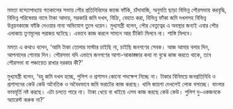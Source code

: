 মমতা বন্দ্যোপাধ্যায় গতকালের সভায় পৌর প্রতিনিধিদের কাজে ফাঁকি, চাঁদাবাজি, অনুমতি ছাড়া বিভিন্ন পৌরসভায় করবৃদ্ধি, বিভিন্ন পরিষেবার নামে টাকা আদায়, সরকারি জমি দখল, বিক্রি, বেহাত করা, বিভিন্ন ফাঁকা জমি দখলসহ বিভিন্ন উন্নয়নকাজে ফাঁকি দেওয়ার নানা অভিযোগ তুলে ধরেন। মুখ্যমন্ত্রী বলেন, পৌর নেতৃত্বের এ অবস্থার জন্যই এবার পৌর এলাকায় তৃণমূলের পরাজয় ঘটেছে। এভাবে কাজ করলে সামনে আর টিকিট মিলবে না। শাস্তি মিলবে।

মমতা এ কথাও বলেন, ‘আমি টাকা তোলার মাস্টার চাইছি না, চাইছি জনগণের সেবক। আজ আমার বলার দিন, আপনাদের শোনার দিন। পৌরসভা যদি এভাবে জনগণের আশা-আকাঙ্ক্ষার কথা না বুঝে কাজ করতে থাকে, তবে পৌরসভা বা পঞ্চায়েত রাখার দরকার কী?’

মুখ্যমন্ত্রী বলেন, ‘বহু জমি দখল হচ্ছে, পুলিশ ও প্রশাসন কোনো পদক্ষেপ নিচ্ছে না। টাকার বিনিময়ে জনপ্রতিনিধি ও প্রশাসনের কেউ কেউ অনৈতিক ও অবৈধভাবে জমি ভরাটের কাজ করছে। খালি জায়গা দেখলেই লোক বসাচ্ছে। বাংলার ভাবমূর্তি নষ্ট করছে। এটা চলতে পারে না। টাকা খেয়ে বা খাইয়ে এসব কাজ করছে কেউ কেউ। পুলিশ দু-একজনকে অ্যারেস্ট করুক না?’
